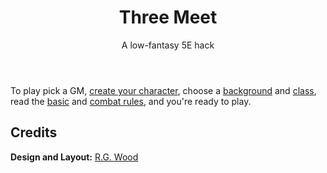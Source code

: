 <header>

# Three Meet

<p class="subheading">A low-fantasy 5E hack</p>

</header>

To play pick a GM, [create your character](pages/characters/creating.md), choose a [background](pages/backgrounds/index.md) and [class](pages/classes/index.md), read the [basic](pages/rules/rolling.md) and [combat rules](pages/combat/order.md), and you're ready to play.

## Credits

**Design and Layout:** [R.G. Wood](https://grislyeye.com)
